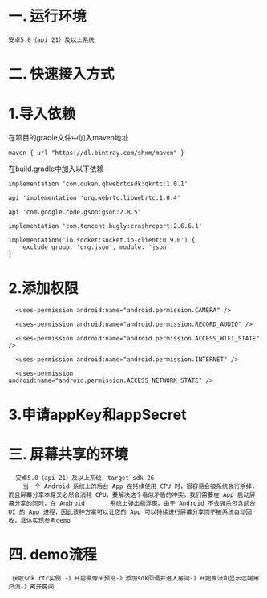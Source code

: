 # 一.	运行环境
    安卓5.0（api 21）及以上系统
# 二.	快速接入方式
# 1.导入依赖
在项目的gradle文件中加入maven地址

    maven { url "https://dl.bintray.com/shxm/maven" }
 
在build.gradle中加入以下依赖

    implementation 'com.qukan.qkwebrtcsdk:qkrtc:1.0.1'

    api 'implementation 'org.webrtc:libwebrtc:1.0.4'
    
    api 'com.google.code.gson:gson:2.8.5'
    
    implementation 'com.tencent.bugly:crashreport:2.6.6.1'
    
    implementation('io.socket:socket.io-client:0.9.0') {
        exclude group: 'org.json', module: 'json'
    }
# 2.添加权限
      <uses-permission android:name="android.permission.CAMERA" />

      <uses-permission android:name="android.permission.RECORD_AUDIO" />

      <uses-permission android:name="android.permission.ACCESS_WIFI_STATE" />

      <uses-permission android:name="android.permission.INTERNET" />

      <uses-permission android:name="android.permission.ACCESS_NETWORK_STATE" />

# 3.申请appKey和appSecret

# 三.    屏幕共享的环境
      安卓5.0（api 21）及以上系统，target sdk 26
        当一个 Android 系统上的后台 App 在持续使用 CPU 时，很容易会被系统强行杀掉，而且屏幕分享本身又必然会消耗 CPU。要解决这个看似矛盾的冲突，我们需要在 App 启动屏幕分享的同时，在 Android       系统上弹出悬浮窗。由于 Android 不会强杀包含前台 UI 的 App 进程，因此该种方案可以让您的 App 可以持续进行屏幕分享而不被系统自动回收，具体实现参考demo
        
# 四.    demo流程
        
     获取sdk rtc实例 -》开启摄像头预览-》添加sdk回调并进入房间-》开始推流和显示远端用户流-》离开房间

